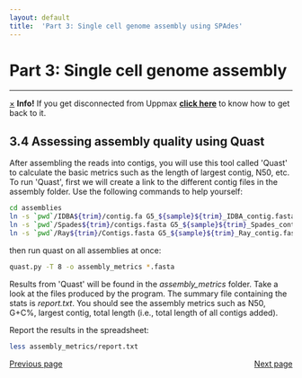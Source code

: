 ```yaml
---
layout: default
title:  'Part 3: Single cell genome assembly using SPAdes'
---
```


# Part 3: Single cell genome assembly
---

<!-- <p class="bg-warning">If you get disconnected from Uppmax [click here](lostConnection) to know how to get back </p> -->
<div class="alert alert-info">
  <a href="#" class="close" data-dismiss="alert" aria-label="close">&times;</a>
  <strong>Info!</strong> If you get disconnected from Uppmax <a href="lostConnection"><strong>click here</strong></a> to know how to get back to it.
</div>

## 3.4 Assessing assembly quality using Quast

After assembling the reads into contigs, you will use this tool called 'Quast' to calculate the basic metrics such as the length of largest contig, N50, etc.  
To run 'Quast', first we will create a link to the different contig files in the assembly folder. 
Use the following commands to help yourself:  

```sh
cd assemblies
ln -s `pwd`/IDBA${trim}/contig.fa G5_${sample}${trim}_IDBA_contig.fasta
ln -s `pwd`/Spades${trim}/contigs.fasta G5_${sample}${trim}_Spades_contig.fasta
ln -s `pwd`/Ray${trim}/Contigs.fasta G5_${sample}${trim}_Ray_contig.fasta
```

then run quast on all assemblies at once:

```sh
quast.py -T 8 -o assembly_metrics *.fasta
```

Results from 'Quast' will be found in the *assembly_metrics* folder. Take a look at the files produced by the program. 
The summary file containing the stats is *report.txt*. You should see the assembly metrics such as N50, G+C%, largest contig, total length (i.e., total length of all contigs added).  

Report the results in the spreadsheet:

```sh
less assembly_metrics/report.txt
```


<div>
 <span style="float:left"><a class="btn btn-primary" href="scg_part3_3"> Previous page</a></span>
 <span style="float:right"><a class="btn btn-primary" href="scg_part3_5"> Next page</a></span>
</div>

